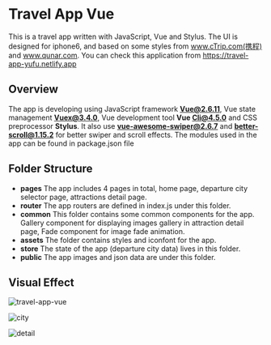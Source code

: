 # Travel App Vue

This is a travel app written with JavaScript, Vue and Stylus. The UI is designed for iphone6, and based on some styles from www.cTrip.com(携程) and www.qunar.com. You can check this application from https://travel-app-yufu.netlify.app

## Overview
The app is developing using JavaScript framework **Vue@2.6.11**, Vue state management **Vuex@3.4.0**,  Vue development tool **Vue Cli@4.5.0** and CSS preprocessor **Stylus**. It also use **vue-awesome-swiper@2.6.7** and **better-scroll@1.15.2** for better swiper and scroll effects. The modules used in the app can be found in package.json file 

## Folder Structure
- **pages** The app includes 4 pages in total, home page, departure city selector page, attractions detail page.
- **router** The app routers are defined in index.js under this folder.
- **common** This folder contains some common components for the app. Gallery component for displaying images gallery in attraction detail page, Fade component for image fade animation.
- **assets** The folder contains styles and iconfont for the app.
- **store**  The state of the app (departure city data) lives in this folder.
- **public** The app images and json data are under this folder.

## Visual Effect

![travel-app-vue](https://user-images.githubusercontent.com/20355911/144328015-c672f325-7cab-4db1-8944-a975088eddb8.png)

![city](https://user-images.githubusercontent.com/20355911/144328348-0d95be2d-8dd4-4cc0-839e-d1d6758be00c.png)

![detail](https://user-images.githubusercontent.com/20355911/144328362-1ad53e10-a0a0-4707-9bc3-693b2d371cab.png)










